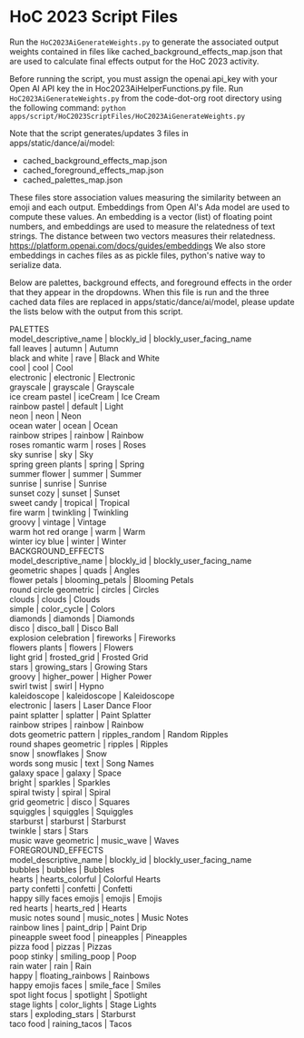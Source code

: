 # HoC 2023 Script Files

Run the `HoC2023AiGenerateWeights.py` to generate the associated output weights contained in files like cached_background_effects_map.json that are used to calculate final effects output for the HoC 2023 activity.

Before running the script, you must assign the openai.api_key with your Open AI API key
the in Hoc2023AiHelperFunctions.py file.
Run `HoC2023AiGenerateWeights.py` from the code-dot-org root directory using the following command:
`python apps/script/HoC2023ScriptFiles/HoC2023AiGenerateWeights.py`

Note that the script generates/updates 3 files in apps/static/dance/ai/model:
- cached_background_effects_map.json
- cached_foreground_effects_map.json
- cached_palettes_map.json

These files store association values measuring the similarity between an emoji and each output.
Embeddings from Open AI's Ada model are used to compute these values.
An embedding is a vector (list) of floating point numbers, and embeddings are used to
measure the relatedness of text strings. The distance between two vectors measures
their relatedness. https://platform.openai.com/docs/guides/embeddings
We also store embeddings in caches files as as pickle files, python's native way to serialize data.

Below are palettes, background effects, and foreground effects in the order that they appear in the dropdowns. When this file is run and the three cached data files are replaced in apps/static/dance/ai/model, please update the lists below with the output from this script.

PALETTES  
model_descriptive_name | blockly_id | blockly_user_facing_name  
fall leaves | autumn | Autumn  
black and white | rave | Black and White  
cool | cool | Cool  
electronic | electronic | Electronic  
grayscale | grayscale | Grayscale  
ice cream pastel | iceCream | Ice Cream  
rainbow pastel | default | Light  
neon | neon | Neon  
ocean water | ocean | Ocean  
rainbow stripes | rainbow | Rainbow  
roses romantic warm | roses | Roses  
sky sunrise | sky | Sky  
spring green plants | spring | Spring  
summer flower | summer | Summer  
sunrise | sunrise | Sunrise  
sunset cozy | sunset | Sunset  
sweet candy | tropical | Tropical  
fire warm | twinkling | Twinkling  
groovy | vintage | Vintage  
warm hot red orange | warm | Warm  
winter icy blue | winter | Winter  
BACKGROUND_EFFECTS  
model_descriptive_name | blockly_id | blockly_user_facing_name  
geometric shapes | quads | Angles  
flower petals | blooming_petals | Blooming Petals  
round circle geometric | circles | Circles  
clouds | clouds | Clouds  
simple | color_cycle | Colors  
diamonds | diamonds | Diamonds  
disco | disco_ball | Disco Ball  
explosion celebration | fireworks | Fireworks  
flowers plants | flowers | Flowers  
light grid | frosted_grid | Frosted Grid  
stars | growing_stars | Growing Stars  
groovy | higher_power | Higher Power  
swirl twist | swirl | Hypno  
kaleidoscope | kaleidoscope | Kaleidoscope  
electronic | lasers | Laser Dance Floor  
paint splatter | splatter | Paint Splatter  
rainbow stripes | rainbow | Rainbow  
dots geometric pattern | ripples_random | Random Ripples  
round shapes geometric | ripples | Ripples  
snow | snowflakes | Snow  
words song music | text | Song Names  
galaxy space | galaxy | Space  
bright | sparkles | Sparkles  
spiral twisty | spiral | Spiral  
grid geometric | disco | Squares  
squiggles | squiggles | Squiggles  
starburst | starburst | Starburst  
twinkle | stars | Stars  
music wave geometric | music_wave | Waves  
FOREGROUND_EFFECTS  
model_descriptive_name | blockly_id | blockly_user_facing_name  
bubbles | bubbles | Bubbles  
hearts | hearts_colorful | Colorful Hearts  
party confetti | confetti | Confetti  
happy silly faces emojis | emojis | Emojis  
red hearts | hearts_red | Hearts  
music notes sound | music_notes | Music Notes  
rainbow lines | paint_drip | Paint Drip  
pineapple sweet food | pineapples | Pineapples  
pizza food | pizzas | Pizzas  
poop stinky | smiling_poop | Poop  
rain water | rain | Rain  
happy | floating_rainbows | Rainbows  
happy emojis faces | smile_face | Smiles  
spot light focus | spotlight | Spotlight  
stage lights | color_lights | Stage Lights  
stars | exploding_stars | Starburst  
taco food | raining_tacos | Tacos  

